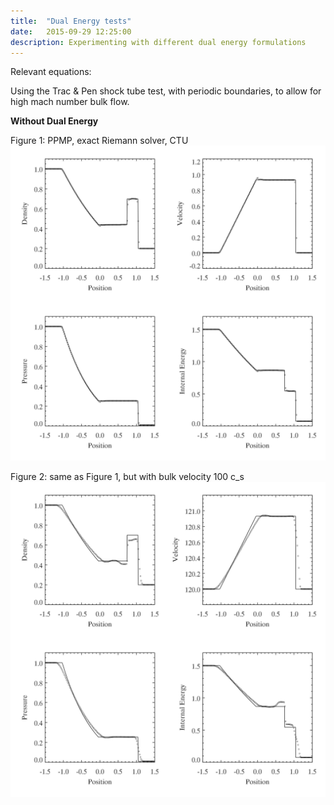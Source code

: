 ```yaml
---
title:  "Dual Energy tests"
date:   2015-09-29 12:25:00
description: Experimenting with different dual energy formulations 
---
```


Relevant equations:

Using the Trac & Pen shock tube test, with periodic boundaries, to allow for high mach number bulk flow.


**Without Dual Energy**

Figure 1: PPMP, exact Riemann solver, CTU
![Alt text](/images/PPMP_exact.png)

Figure 2: same as Figure 1, but with bulk velocity 100 c_s
![Alt text](/images/PPMP_exact_M100.png)
